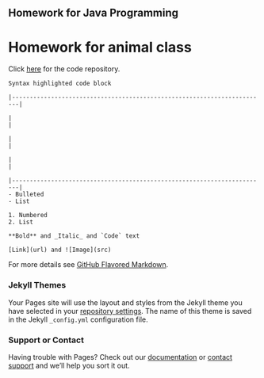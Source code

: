 ## Homework for Java Programming

# Homework for animal class 

Click [here](https://github.com/minwoo19930301/Homework/tree/master/animal) for the code repository.

```Animal
Syntax highlighted code block

|------------------------------------------------------------------------|

|                                                                        |

|                                                                        |

|                                                                        |

|------------------------------------------------------------------------|
- Bulleted
- List

1. Numbered
2. List

**Bold** and _Italic_ and `Code` text

[Link](url) and ![Image](src)
```

For more details see [GitHub Flavored Markdown](https://guides.github.com/features/mastering-markdown/).

### Jekyll Themes

Your Pages site will use the layout and styles from the Jekyll theme you have selected in your [repository settings](https://github.com/minwoo19930301/Homework/settings). The name of this theme is saved in the Jekyll `_config.yml` configuration file.

### Support or Contact

Having trouble with Pages? Check out our [documentation](https://help.github.com/categories/github-pages-basics/) or [contact support](https://github.com/contact) and we’ll help you sort it out.
